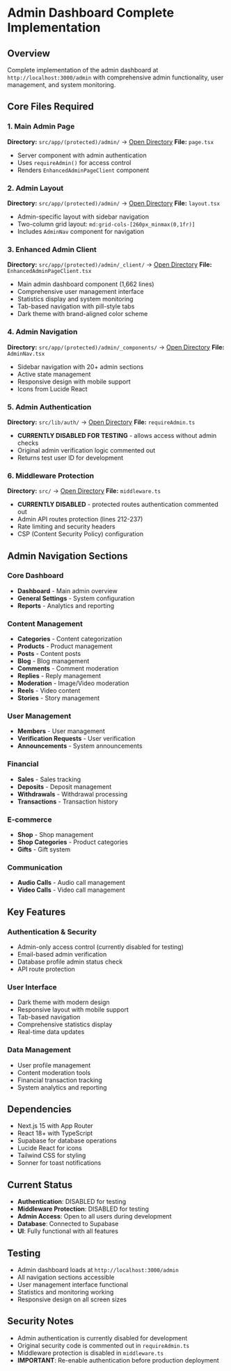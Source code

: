 # Admin Dashboard Complete Implementation

## Overview
Complete implementation of the admin dashboard at `http://localhost:3000/admin` with comprehensive admin functionality, user management, and system monitoring.

## Core Files Required

### 1. Main Admin Page
**Directory:** `src/app/(protected)/admin/` → [Open Directory](src/app/(protected)/admin/)
**File:** `page.tsx`
- Server component with admin authentication
- Uses `requireAdmin()` for access control
- Renders `EnhancedAdminPageClient` component

### 2. Admin Layout
**Directory:** `src/app/(protected)/admin/` → [Open Directory](src/app/(protected)/admin/)
**File:** `layout.tsx`
- Admin-specific layout with sidebar navigation
- Two-column grid layout: `md:grid-cols-[260px_minmax(0,1fr)]`
- Includes `AdminNav` component for navigation

### 3. Enhanced Admin Client
**Directory:** `src/app/(protected)/admin/_client/` → [Open Directory](src/app/(protected)/admin/_client/)
**File:** `EnhancedAdminPageClient.tsx`
- Main admin dashboard component (1,662 lines)
- Comprehensive user management interface
- Statistics display and system monitoring
- Tab-based navigation with pill-style tabs
- Dark theme with brand-aligned color scheme

### 4. Admin Navigation
**Directory:** `src/app/(protected)/admin/_components/` → [Open Directory](src/app/(protected)/admin/_components/)
**File:** `AdminNav.tsx`
- Sidebar navigation with 20+ admin sections
- Active state management
- Responsive design with mobile support
- Icons from Lucide React

### 5. Admin Authentication
**Directory:** `src/lib/auth/` → [Open Directory](src/lib/auth/)
**File:** `requireAdmin.ts`
- **CURRENTLY DISABLED FOR TESTING** - allows access without admin checks
- Original admin verification logic commented out
- Returns test user ID for development

### 6. Middleware Protection
**Directory:** `src/` → [Open Directory](src/)
**File:** `middleware.ts`
- **CURRENTLY DISABLED** - protected routes authentication commented out
- Admin API routes protection (lines 212-237)
- Rate limiting and security headers
- CSP (Content Security Policy) configuration

## Admin Navigation Sections

### Core Dashboard
- **Dashboard** - Main admin overview
- **General Settings** - System configuration
- **Reports** - Analytics and reporting

### Content Management
- **Categories** - Content categorization
- **Products** - Product management
- **Posts** - Content posts
- **Blog** - Blog management
- **Comments** - Comment moderation
- **Replies** - Reply management
- **Moderation** - Image/Video moderation
- **Reels** - Video content
- **Stories** - Story management

### User Management
- **Members** - User management
- **Verification Requests** - User verification
- **Announcements** - System announcements

### Financial
- **Sales** - Sales tracking
- **Deposits** - Deposit management
- **Withdrawals** - Withdrawal processing
- **Transactions** - Transaction history

### E-commerce
- **Shop** - Shop management
- **Shop Categories** - Product categories
- **Gifts** - Gift system

### Communication
- **Audio Calls** - Audio call management
- **Video Calls** - Video call management

## Key Features

### Authentication & Security
- Admin-only access control (currently disabled for testing)
- Email-based admin verification
- Database profile admin status check
- API route protection

### User Interface
- Dark theme with modern design
- Responsive layout with mobile support
- Tab-based navigation
- Comprehensive statistics display
- Real-time data updates

### Data Management
- User profile management
- Content moderation tools
- Financial transaction tracking
- System analytics and reporting

## Dependencies
- Next.js 15 with App Router
- React 18+ with TypeScript
- Supabase for database operations
- Lucide React for icons
- Tailwind CSS for styling
- Sonner for toast notifications

## Current Status
- **Authentication**: DISABLED for testing
- **Middleware Protection**: DISABLED for testing
- **Admin Access**: Open to all users during development
- **Database**: Connected to Supabase
- **UI**: Fully functional with all features

## Testing
- Admin dashboard loads at `http://localhost:3000/admin`
- All navigation sections accessible
- User management interface functional
- Statistics and monitoring working
- Responsive design on all screen sizes

## Security Notes
- Admin authentication is currently disabled for development
- Original security code is commented out in `requireAdmin.ts`
- Middleware protection is disabled in `middleware.ts`
- **IMPORTANT**: Re-enable authentication before production deployment

